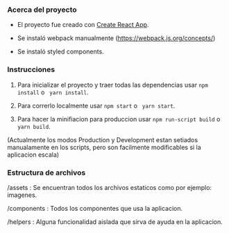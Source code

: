 
### Acerca del proyecto

* El proyecto fue creado con [Create React App](https://github.com/facebookincubator/create-react-app).

* Se instaló webpack manualmente (https://webpack.js.org/concepts/)

* Se instaló styled components.


### Instrucciones

1. Para inicializar el proyecto y traer todas las dependencias usar `npm install` o ` yarn install`. 

2. Para correrlo localmente usar `npm start` o ` yarn start`. 

3. Para hacer la minifiacion para produccion usar `npm run-script build` o `yarn build`.

(Actualmente los modos Production y Development estan setiados manualamente en los scripts, pero son facilmente modificables si la aplicacion escala)


### Estructura de archivos

/assets : Se encuentran todos los archivos estaticos como por ejemplo: imagenes.

/components : Todos los componentes que usa la aplicacion.

/helpers : Alguna funcionalidad aislada que sirva de ayuda en la aplicacion.



